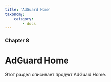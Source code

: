 ```yaml
---
title: 'AdGuard Home'
taxonomy:
    category:
        - docs
---
```


### Chapter 8

# AdGuard Home

Этот раздел описывает продукт AdGuard Home.